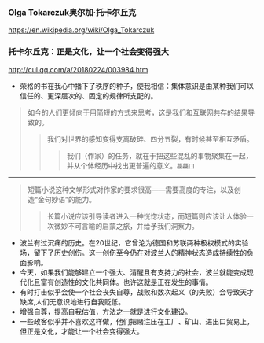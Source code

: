 ### Olga Tokarczuk奥尔加·托卡尔丘克
https://en.wikipedia.org/wiki/Olga_Tokarczuk
### 托卡尔丘克：正是文化，让一个社会变得强大
http://cul.qq.com/a/20180224/003984.htm
- 荣格的书在我心中播下了秩序的种子，使我相信：集体意识是由某种我们可以信任的、更深层次的、固定的规律所支配的。
>如今的人们更倾向于用简短的方式来思考，这是我们和互联网共存的结果导致的。
>>我们对世界的感知变得支离破碎、四分五裂，有时候甚至相互矛盾。
>>>我们（作家）的任务，就在于把这些混乱的事物聚集在一起，并从个体经历中找出更普遍的意义。`龘龘囗`
---
>短篇小说这种文学形式对作家的要求很高——需要高度的专注，以及创造“金句妙语”的能力。
>>长篇小说应该引导读者进入一种恍惚状态，而短篇则应该让人体验一次微妙不可言喻的启蒙之旅，并给予我们洞察力。
- 波兰有过沉痛的历史。在20世纪，它曾沦为德国和苏联两种极权模式的实验场，留下了历史创伤。这一创伤至今仍在对波兰人的精神状态造成持续性的负面影响。
- 今天，如果我们能够建立一个强大、清醒且有支持力的社会，波兰就能变成现代化且富有创造性的文化共同体。也许这就是正在发生的事情。
- 有时打击似乎会使一个社会丧失自尊，战败和数次起义（的失败）会导致天才缺席,人们无意识地进行自我贬低。
- 增强自尊，提高自我估值，方法之一就是进行文化建设。
- 一些政客似乎并不喜欢这样做，他们把赌注压在工厂、矿山、进出口贸易上，但正是文化，才能让一个社会变得强大。